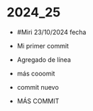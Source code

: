 # 2024_25
+ #Miri 23/10/2024 fecha
+ Mi primer commit
+ Agregado de línea

+ más cooomit

+ commit nuevo
+ MÁS COMMIT

